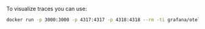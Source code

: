 
To visualize traces you can use:

```bash
docker run -p 3000:3000 -p 4317:4317 -p 4318:4318 --rm -ti grafana/otel-lgtm
```
